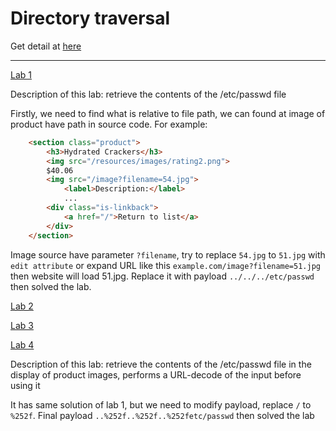 # Directory traversal

Get detail at [here](https://portswigger.net/web-security/file-path-traversal)

---

[Lab 1](https://portswigger.net/web-security/file-path-traversal/lab-simple)

Description of this lab: retrieve the contents of the /etc/passwd file

Firstly, we need to find what is relative to file path, we can found at image of product have path in source code. For example:
```html
    <section class="product">
        <h3>Hydrated Crackers</h3>
        <img src="/resources/images/rating2.png">
        $40.06
        <img src="/image?filename=54.jpg">
            <label>Description:</label>
            ...
        <div class="is-linkback">
            <a href="/">Return to list</a>
        </div>
    </section>
```

Image source have parameter `?filename`, try to replace `54.jpg` to `51.jpg` with `edit attribute` or expand URL like this `example.com/image?filename=51.jpg` then website will load 51.jpg. Replace it with payload `../../../etc/passwd` then solved the lab. 

[Lab 2](#)

[Lab 3](#)

[Lab 4](https://portswigger.net/web-security/file-path-traversal/lab-superfluous-url-decode)

Description of this lab: retrieve the contents of the /etc/passwd file in the display of product images, performs a URL-decode of the input before using it

It has same solution of lab 1, but we need to modify payload, replace `/` to `%252f`. Final payload `..%252f..%252f..%252fetc/passwd` then solved the lab

